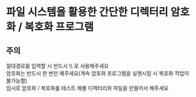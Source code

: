 # 파일 시스템을 활용한 간단한 디렉터리 암호화 / 복호화 프로그램

## 주의

절대경로를 입력할 시 반드시 \\\\ 로 사용해주세요  
암호화는 반드시 한 번만 해주세요(계속 암호화 프로그램을 실행시킬 시 복호화 작업이 불가능함)  
임시로 암호화 / 복호화를 테스트 해볼 디렉터리와 파일을 만들어서 해주세요  
